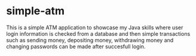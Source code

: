 # simple-atm
 This is a simple ATM application to showcase my Java skills where user login information is checked from a database and then simple transactions such as sending money, depositing money, withdrawing money and changing passwords can be made after succesfull login.
